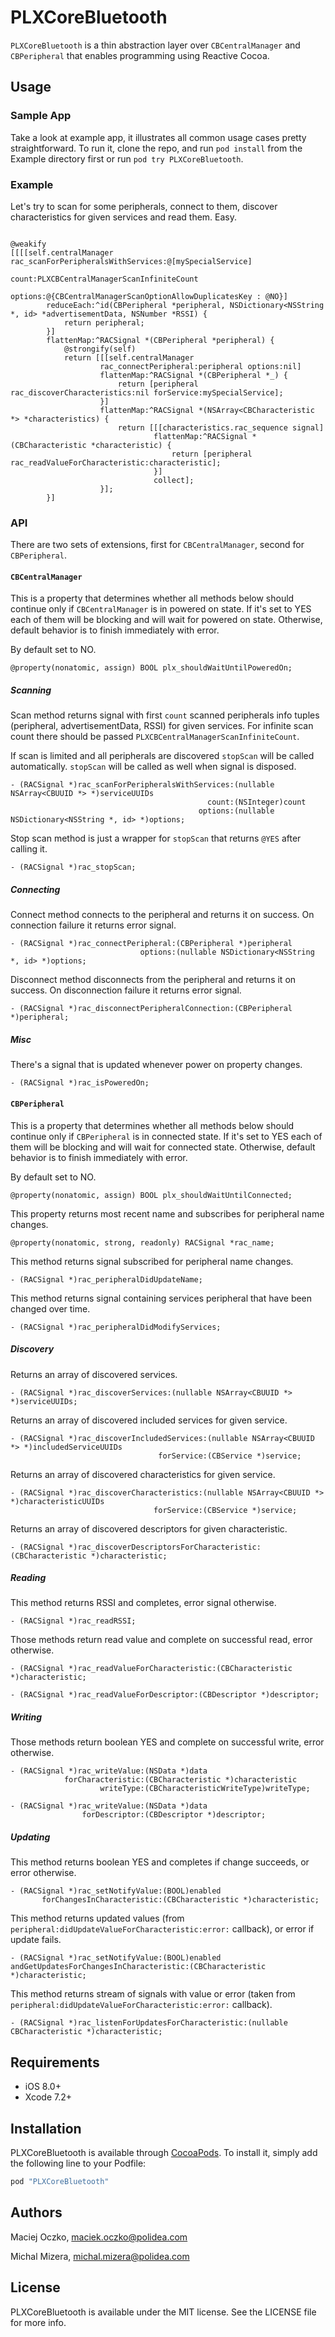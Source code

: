# PLXCoreBluetooth

`PLXCoreBluetooth` is a thin abstraction layer over `CBCentralManager` and `CBPeripheral` that enables programming using Reactive Cocoa.

## Usage

### Sample App

Take a look at example app, it illustrates all common usage cases pretty straightforward.
To run it, clone the repo, and run `pod install` from the Example directory first or run `pod try PLXCoreBluetooth`.

### Example

Let's try to scan for some peripherals, connect to them, discover characteristics for given services and read them. Easy.

```objc

@weakify
[[[[self.centralManager rac_scanForPeripheralsWithServices:@[mySpecialService]
                                                     count:PLXCBCentralManagerScanInfiniteCount
                                                   options:@{CBCentralManagerScanOptionAllowDuplicatesKey : @NO}]
        reduceEach:^id(CBPeripheral *peripheral, NSDictionary<NSString *, id> *advertisementData, NSNumber *RSSI) {
            return peripheral;
        }]
        flattenMap:^RACSignal *(CBPeripheral *peripheral) {
            @strongify(self)
            return [[[self.centralManager
                    rac_connectPeripheral:peripheral options:nil]
                    flattenMap:^RACSignal *(CBPeripheral *_) {
                        return [peripheral rac_discoverCharacteristics:nil forService:mySpecialService];
                    }]
                    flattenMap:^RACSignal *(NSArray<CBCharacteristic *> *characteristics) {
                        return [[[characteristics.rac_sequence signal]
                                flattenMap:^RACSignal *(CBCharacteristic *characteristic) {
                                    return [peripheral rac_readValueForCharacteristic:characteristic];
                                }]
                                collect];
                    }];
        }]
```

### API

There are two sets of extensions, first for `CBCentralManager`, second for `CBPeripheral`.

#### `CBCentralManager`

This is a property that determines whether all methods below should continue only if `CBCentralManager` is in powered on state. If it's set to YES each of them will be blocking and will wait for powered on state. Otherwise, default behavior is to finish immediately with error.

By default set to NO.

```objc
@property(nonatomic, assign) BOOL plx_shouldWaitUntilPoweredOn;
```

##### Scanning

Scan method returns signal with first `count` scanned peripherals info tuples (peripheral, advertisementData, RSSI) for given services.
For infinite scan count there should be passed `PLXCBCentralManagerScanInfiniteCount`.

If scan is limited and all peripherals are discovered `stopScan` will be called automatically.
`stopScan` will be called as well when signal is disposed.

```objc
- (RACSignal *)rac_scanForPeripheralsWithServices:(nullable NSArray<CBUUID *> *)serviceUUIDs
                                            count:(NSInteger)count
                                          options:(nullable NSDictionary<NSString *, id> *)options;
```

Stop scan method is just a wrapper for `stopScan` that returns `@YES` after calling it.

```objc
- (RACSignal *)rac_stopScan;
```

##### Connecting

Connect method connects to the peripheral and returns it on success. On connection failure it returns error signal.

```objc
- (RACSignal *)rac_connectPeripheral:(CBPeripheral *)peripheral
                             options:(nullable NSDictionary<NSString *, id> *)options;
```

Disconnect method disconnects from the peripheral and returns it on success. On disconnection failure it returns error signal.

```objc
- (RACSignal *)rac_disconnectPeripheralConnection:(CBPeripheral *)peripheral;
```

##### Misc

There's a signal that is updated whenever power on property changes.

```objc
- (RACSignal *)rac_isPoweredOn;
```

#### `CBPeripheral`

This is a property that determines whether all methods below should continue only if `CBPeripheral` is in connected state. If it's set to YES each of them will be blocking and will wait for connected state. Otherwise, default behavior is to finish immediately with error.

By default set to NO.

```objc
@property(nonatomic, assign) BOOL plx_shouldWaitUntilConnected;
```

This property returns most recent name and subscribes for peripheral name changes.

```objc
@property(nonatomic, strong, readonly) RACSignal *rac_name;
```

This method returns signal subscribed for peripheral name changes.

```objc
- (RACSignal *)rac_peripheralDidUpdateName;
```

This method returns signal containing services peripheral that have been changed over time.

```objc
- (RACSignal *)rac_peripheralDidModifyServices;
```

##### Discovery

Returns an array of discovered services.

```objc
- (RACSignal *)rac_discoverServices:(nullable NSArray<CBUUID *> *)serviceUUIDs;
```

Returns an array of discovered included services for given service.

```objc
- (RACSignal *)rac_discoverIncludedServices:(nullable NSArray<CBUUID *> *)includedServiceUUIDs
                                 forService:(CBService *)service;
```

Returns an array of discovered characteristics for given service.

```objc
- (RACSignal *)rac_discoverCharacteristics:(nullable NSArray<CBUUID *> *)characteristicUUIDs
                                forService:(CBService *)service;
```

Returns an array of discovered descriptors for given characteristic.

```objc
- (RACSignal *)rac_discoverDescriptorsForCharacteristic:(CBCharacteristic *)characteristic;
```

##### Reading

This method returns RSSI and completes, error signal otherwise.

```objc
- (RACSignal *)rac_readRSSI;
```

Those methods return read value and complete on successful read, error otherwise.

```objc
- (RACSignal *)rac_readValueForCharacteristic:(CBCharacteristic *)characteristic;

- (RACSignal *)rac_readValueForDescriptor:(CBDescriptor *)descriptor;
```

##### Writing

Those methods return boolean YES and complete on successful write, error otherwise.

```objc
- (RACSignal *)rac_writeValue:(NSData *)data
            forCharacteristic:(CBCharacteristic *)characteristic
                    writeType:(CBCharacteristicWriteType)writeType;

- (RACSignal *)rac_writeValue:(NSData *)data
                forDescriptor:(CBDescriptor *)descriptor;
```

##### Updating

This method returns boolean YES and completes if change succeeds, or error otherwise.

```objc
- (RACSignal *)rac_setNotifyValue:(BOOL)enabled
       forChangesInCharacteristic:(CBCharacteristic *)characteristic;
```

This method returns updated values (from `peripheral:didUpdateValueForCharacteristic:error:` callback), or error if update fails.

```objc
- (RACSignal *)rac_setNotifyValue:(BOOL)enabled
andGetUpdatesForChangesInCharacteristic:(CBCharacteristic *)characteristic;
```

This method returns stream of signals with value or error (taken from `peripheral:didUpdateValueForCharacteristic:error:` callback).

```objc
- (RACSignal *)rac_listenForUpdatesForCharacteristic:(nullable CBCharacteristic *)characteristic;
```

## Requirements

- iOS 8.0+
- Xcode 7.2+

## Installation

PLXCoreBluetooth is available through [CocoaPods](http://cocoapods.org). To install
it, simply add the following line to your Podfile:

```ruby
pod "PLXCoreBluetooth"
```

## Authors

Maciej Oczko, maciek.oczko@polidea.com

Michal Mizera, michal.mizera@polidea.com

## License

PLXCoreBluetooth is available under the MIT license. See the LICENSE file for more info.
